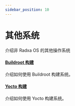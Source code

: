 ```yaml
---
sidebar_position: 10
---
```


# 其他系统

介绍非 Radxa OS 的其他操作系统

#### [Buildroot 构建](/rock4/rock4d/other-os/buildroot)

介绍如何使用 Buildroot 构建系统。

#### [Yocto 构建](/rock4/rock4d/other-os/yocto)

介绍如何使用 Yocto 构建系统。
